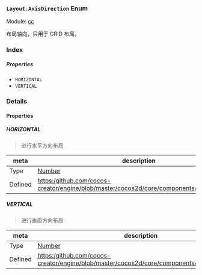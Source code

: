 ### `Layout.AxisDirection` Enum



Module: [cc](../modules/cc.md)




布局轴向，只用于 GRID 布局。

### Index

##### Properties

  - `HORIZONTAL`
  - `VERTICAL`

### Details

#### Properties


##### HORIZONTAL

> 进行水平方向布局

| meta | description |
|------|-------------|
| Type | <a href="https://developer.mozilla.org/en/JavaScript/Reference/Global_Objects/Number" class="crosslink external" target="_blank">Number</a> |
| Defined | [https:/github.com/cocos-creator/engine/blob/master/cocos2d/core/components/CCLayout.js:96](https:/github.com/cocos-creator/engine/blob/master/cocos2d/core/components/CCLayout.js#L96) |



##### VERTICAL

> 进行垂直方向布局

| meta | description |
|------|-------------|
| Type | <a href="https://developer.mozilla.org/en/JavaScript/Reference/Global_Objects/Number" class="crosslink external" target="_blank">Number</a> |
| Defined | [https:/github.com/cocos-creator/engine/blob/master/cocos2d/core/components/CCLayout.js:102](https:/github.com/cocos-creator/engine/blob/master/cocos2d/core/components/CCLayout.js#L102) |


